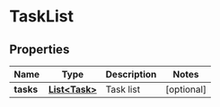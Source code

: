 
# TaskList

## Properties
Name | Type | Description | Notes
------------ | ------------- | ------------- | -------------
**tasks** | [**List&lt;Task&gt;**](Task.md) | Task list |  [optional]



